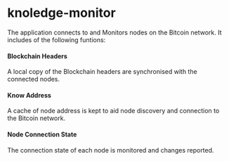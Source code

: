 # knoledge-monitor

The application connects to and Monitors nodes on the Bitcoin network. It includes of the following funtions:

#### Blockchain Headers
A local copy of the Blockchain headers are synchronised with the connected nodes.

#### Know Address
A cache of node address is kept to aid node discovery and connection to the Bitcoin network.

#### Node Connection State
The connection state of each node is monitored and changes reported.
